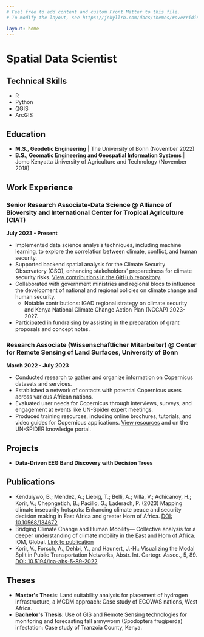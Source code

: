 ```yaml
---
# Feel free to add content and custom Front Matter to this file.
# To modify the layout, see https://jekyllrb.com/docs/themes/#overriding-theme-defaults

layout: home
---
```


# Spatial Data Scientist

## Technical Skills
- R
- Python
- QGIS
- ArcGIS

## Education
- **M.S., Geodetic Engineering** | The University of Bonn (November 2022)
- **B.S., Geomatic Engineering and Geospatial Information Systems** | Jomo Kenyatta University of Agriculture and Technology (November 2018)

## Work Experience

### Senior Research Associate-Data Science @ Alliance of Bioversity and International Center for Tropical Agriculture (CIAT)
**July 2023 - Present**
- Implemented data science analysis techniques, including machine learning, to explore the correlation between climate, conflict, and human security.
- Supported backend spatial analysis for the Climate Security Observatory (CSO), enhancing stakeholders’ preparedness for climate security risks. [View contributions in the GitHub repository](https://github.com/).
- Collaborated with government ministries and regional blocs to influence the development of national and regional policies on climate change and human security.
  - Notable contributions: IGAD regional strategy on climate security and Kenya National Climate Change Action Plan (NCCAP) 2023-2027.
- Participated in fundraising by assisting in the preparation of grant proposals and concept notes.

### Research Associate (Wissenschaftlicher Mitarbeiter) @ Center for Remote Sensing of Land Surfaces, University of Bonn
**March 2022 - July 2023**
- Conducted research to gather and organize information on Copernicus datasets and services.
- Established a network of contacts with potential Copernicus users across various African nations.
- Evaluated user needs for Copernicus through interviews, surveys, and engagement at events like UN-Spider expert meetings.
- Produced training resources, including online brochures, tutorials, and video guides for Copernicus applications. [View resources](https://www.zfl.uni-bonn.de/resources-1/training-module-handbook-contents/flood-module) and on the UN-SPIDER knowledge portal.

## Projects
- **Data-Driven EEG Band Discovery with Decision Trees**

## Publications
- Kenduiywo, B.; Mendez, A.; Liebig, T.; Belli, A.; Villa, V.; Achicanoy, H.; Korir, V.; Chepngetich, B.; Pacillo, G.; Laderach, P. (2023) Mapping climate insecurity hotspots: Enhancing climate peace and security decision making in East Africa and greater Horn of Africa. [DOI: 10.10568/134672](https://hdl.handle.net/10568/134672)
- Bridging Climate Change and Human Mobility— Collective analysis for a deeper understanding of climate mobility in the East and Horn of Africa. IOM, Global. [Link to publication](https://global.understanding-climate-mobility.org)
- Korir, V., Forsch, A., Dehbi, Y., and Haunert, J.-H.: Visualizing the Modal Split in Public Transportation Networks, Abstr. Int. Cartogr. Assoc., 5, 89. [DOI: 10.5194/ica-abs-5-89-2022](https://doi.org/10.5194/ica-abs-5-89-2022)

## Theses
- **Master's Thesis**: Land suitability analysis for placement of hydrogen infrastructure, a MCDM approach: Case study of ECOWAS nations, West Africa.
- **Bachelor's Thesis**: Use of GIS and Remote Sensing technologies for monitoring and forecasting fall armyworm (Spodoptera frugiperda) infestation: Case study of Tranzoia County, Kenya.
